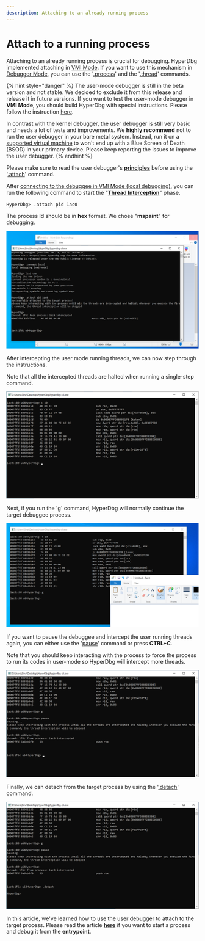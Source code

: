 ```yaml
---
description: Attaching to an already running process
---
```


# Attach to a running process

Attaching to an already running process is crucial for debugging. HyperDbg implemented attaching in [VMI Mode](https://docs.hyperdbg.org/using-hyperdbg/prerequisites/operation-modes#vmi-mode). If you want to use this mechanism in [Debugger Mode](https://docs.hyperdbg.org/using-hyperdbg/prerequisites/operation-modes#debugger-mode), you can use the '[.process](https://docs.hyperdbg.org/commands/meta-commands/.process)' and the '[.thread](https://docs.hyperdbg.org/commands/meta-commands/.thread)' commands.

{% hint style="danger" %}
The user-mode debugger is still in the beta version and not stable. We decided to exclude it from this release and release it in future versions. If you want to test the user-mode debugger in **VMI Mode**, you should build HyperDbg with special instructions. Please follow the instruction [here](https://docs.hyperdbg.org/getting-started/build-and-install#activating-user-mode-debugger).

In contrast with the kernel debugger, the user debugger is still very basic and needs a lot of tests and improvements. We **highly recommend** not to run the user debugger in your bare metal system. Instead, run it on a [supported virtual machine](https://docs.hyperdbg.org/tips-and-tricks/nested-virtualization-environments/supported-virtual-machines) to won't end up with a Blue Screen of Death (BSOD) in your primary device. Please keep reporting the issues to improve the user debugger.
{% endhint %}

Please make sure to read the user debugger's [**principles**](https://docs.hyperdbg.org/using-hyperdbg/user-mode-debugging/principles) before using the '[.attach](https://docs.hyperdbg.org/commands/meta-commands/.attach)' command.

After [connecting to the debuggee in VMI Mode (local debugging)](https://docs.hyperdbg.org/getting-started/attach-to-hyperdbg/local-debugging), you can run the following command to start the "[**Thread Interception**](https://docs.hyperdbg.org/using-hyperdbg/user-mode-debugging/principles#what-to-know)" phase.

```
HyperDbg> .attach pid 1ac0
```

The process Id should be in **hex** format. We chose "**mspaint**" for debugging.

![Attaching to the target process](../../.gitbook/assets/attach-process-1.PNG)

After intercepting the user mode running threads, we can now step through the instructions.

Note that all the intercepted threads are halted when running a single-step command.

![Stepping through the instructions](../../.gitbook/assets/attach-process-2.PNG)

Next, if you run the '[g](https://docs.hyperdbg.org/commands/debugging-commands/g)' command, HyperDbg will normally continue the target debuggee process.

![Continuing the target process](../../.gitbook/assets/attach-process-3.PNG)

If you want to pause the debuggee and intercept the user running threads again, you can either use the '[pause](https://docs.hyperdbg.org/commands/debugging-commands/pause)' command or press **CTRL+C**.

Note that you should keep interacting with the process to force the process to run its codes in user-mode so HyperDbg will intercept more threads.

![Pausing the target process](../../.gitbook/assets/attach-process-4.PNG)

Finally, we can detach from the target process by using the '[.detach](https://docs.hyperdbg.org/commands/meta-commands/.detach)' command.

![Detaching from the target process](../../.gitbook/assets/attach-process-5.PNG)

In this article, we've learned how to use the user debugger to attach to the target process. Please read the article [**here**](https://docs.hyperdbg.org/getting-started/attach-to-hyperdbg/start-process) if you want to start a process and debug it from the **entrypoint**.
